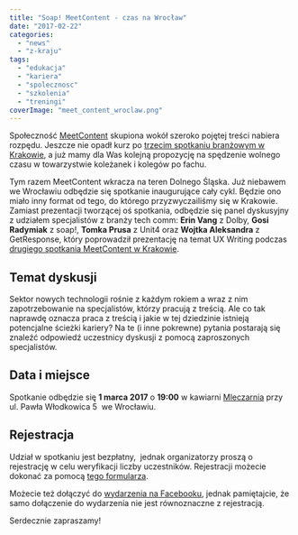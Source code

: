 ```yaml
---
title: "Soap! MeetContent - czas na Wrocław"
date: "2017-02-22"
categories: 
  - "news"
  - "z-kraju"
tags: 
  - "edukacja"
  - "kariera"
  - "spolecznosc"
  - "szkolenia"
  - "treningi"
coverImage: "meet_content_wroclaw.png"
---
```


Społeczność [MeetContent](http://meetcontent.org/) skupiona wokół szeroko pojętej treści nabiera rozpędu. Jeszcze nie opadł kurz po [trzecim spotkaniu branżowym w Krakowie](http://techwriter.pl/trzecia-odslona-soap-meetcontent/), a już mamy dla Was kolejną propozycję na spędzenie wolnego czasu w towarzystwie koleżanek i kolegów po fachu.

Tym razem MeetContent wkracza na teren Dolnego Śląska. Już niebawem we Wrocławiu odbędzie się spotkanie inaugurujące cały cykl. Będzie ono miało inny format od tego, do którego przyzwyczailiśmy się w Krakowie. Zamiast prezentacji tworzącej oś spotkania, odbędzie się panel dyskusyjny z udziałem specjalistów z branży tech comm: **Erin Vang** z Dolby, **Gosi Radymiak** z soap!, **Tomka Prusa** z Unit4 oraz **Wojtka Aleksandra** z GetResponse, który poprowadził prezentację na temat UX Writing podczas [drugiego spotkania MeetContent w Krakowie](http://techwriter.pl/soap-meetcontent-po-raz-drugi-relacja/).

## Temat dyskusji

Sektor nowych technologii rośnie z każdym rokiem a wraz z nim zapotrzebowanie na specjalistów, którzy pracują z treścią. Ale co tak naprawdę oznacza praca z treścią i jakie w tej dziedzinie istnieją potencjalne ścieżki kariery? Na te (i inne pokrewne) pytania postarają się znaleźć odpowiedź uczestnicy dyskusji z pomocą zaproszonych specjalistów.

## Data i miejsce

Spotkanie odbędzie się **1 marca 2017** o **19:00** w kawiarni [Mleczarnia](https://goo.gl/maps/tyZKwU1H4t62) przy ul. Pawła Włodkowica 5  we Wrocławiu.

## Rejestracja

Udział w spotkaniu jest bezpłatny,  jednak organizatorzy proszą o rejestrację w celu weryfikacji liczby uczestników. Rejestracji możecie dokonać za pomocą [tego formularza](https://goo.gl/forms/2AcbK0Gp8HH8OI9s2).

Możecie też dołączyć do [wydarzenia na Facebooku](https://m.facebook.com/events/1292258064201153), jednak pamiętajcie, że samo dołączenie do wydarzenia nie jest równoznaczne z rejestracją.

Serdecznie zapraszamy!
